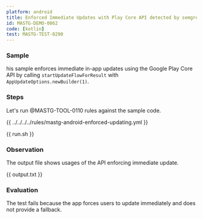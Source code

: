 ```yaml
---
platform: android
title: Enforced Immediate Updates with Play Core API detected by semgrep
id: MASTG-DEMO-0062
code: [kotlin]
test: MASTG-TEST-0290
---
```


### Sample

his sample enforces immediate in-app updates using the Google Play Core API by calling `startUpdateFlowForResult` with `AppUpdateOptions.newBuilder(1)`.

### Steps

Let's run @MASTG-TOOL-0110 rules against the sample code.

{{ ../../../../rules/mastg-android-enforced-updating.yml }}

{{ run.sh }}

### Observation

The output file shows usages of the API enforcing immediate update.

{{ output.txt }}

### Evaluation

The test fails because the app forces users to update immediately and does not provide a fallback. 